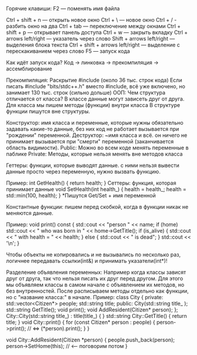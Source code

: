 Горячие клавиши: 
F2 — поменять имя файла 

Ctrl + shift + n — открыть новое окно 
Ctrl + \ — новое окно
Ctrl + / - разбить окно на два
Ctrl + tab — переключение между окнами 
Ctrl + shift + p — открывает панель доступа
Ctrl + w — закрыть вкладку 
Ctrl + arrows left/right — указатель через слово 
Shift + arrows left/right — выделения блока текста 
Ctrl + shift + arrows left/right — выделение с перескакиванием через слово 
F5 — запуск кода

Как идёт запуск кода? 
Код -> линковка -> прекомпиляция -> ассемблирование

Прекомпиляция:
Раскрытие #include (около 36 тыс. строк кода)
Если писать #include "bits/stdc++.h" вместо #include, всё уже включено, но занимает 130 тыс. строк (сильно дольше)
ООП: 
Чем структура отличается от класса? 
В классе данные могут зависеть друг от друга. 
Для класса мы пишем методы (функции) внутри класса 
В структуре функции пишутся вне структуры.

Конструктор:
имя класса и переменные, которые нужны обязательно задавать какие-то данные, без них код не работает вызывается при "рождении" переменной. 
Деструктор:
~имя класса и всё. он ничего не принимает вызывается при "смерти" переменной (заканчивается область видимости).
Public: Можно во всем коде менять переменные в паблике
Private: Методы, которые нельзя менять вне методов класса

Геттеры: функции, которые выводят данные. с ними нельзя вывести данные просто через переменную, нужно вызвать функцию.

Пример:
int GetHealth() {
        return health;
}
Сеттеры: функция, которая принимает данные
void SetHealth(int health_) {
        health = health_;
        health = std::min(100, health);
}
*Пишутся Get/Set + имя переменной

Константные функции: пишем перед скобкой, когда в функции никак не меняются данные.

Пример: 
void print() const {
        std::cout << "person " << name;
        if (home) std::cout << " who was born in " << home->GetTitle();
        if (is_alive) {
            std::cout << " with health = " << health;
        } else {
            std::cout << " is dead";
        }
        std::cout << '\n';
}

Чтобы объекты не копировались и не вызывались по несколько раз, логичнее передавать ссылки(int&) и принимать указатели(int*)!

Разделение объявления переменных: 
Например когда классы зависят друг от друга, так что нельзя писать их друг перед другом. 
Для этого мы объявляем классы в самом начале с объявлением их методов, но без внутренностей. 
После расписываем методы отдельно как функции, но с "название класса:" в начале.
Пример:
class City 
{
private: 
        std::vector<Citizen*> people;
        std::string title;
public:
        City(std::string title_ );
        std::string GetTitle();
        void print();
        void AddResident(Citizen* person);
}; 
City::City(std::string title_) : title(title_) {
}
std::string City::GetTitle() {
        return title;
}
void City::print() {
        for (const Citizen* person : people) {
                person->print(); // <=> (*person).print();
        }
}

void City::AddResident(Citizen *person) {
        people.push_back(person);
        person->SetHome(this); // <-- поговорим потом
}
